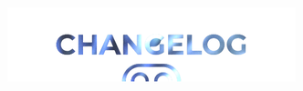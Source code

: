 <img src="https://raw.githubusercontent.com/DroidX-UI-Devices/Official_Devices/13/banners/changelogs.png" />
